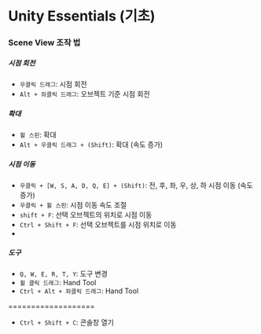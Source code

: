 # Unity Essentials (기초)

### Scene View 조작 법

##### 시점 회전
- `우클릭 드래그`: 시점 회전
- `Alt + 좌클릭 드래그`: 오브젝트 기준 시점 회전

##### 확대
- `휠 스핀`: 확대
- `Alt + 우클릭 드래그 + (Shift)`: 확대 (속도 증가)

##### 시점 이동
- `우클릭 + [W, S, A, D, Q, E] + (Shift)`: 전, 후, 좌, 우, 상, 하 시점 이동 (속도 증가)
- `우클릭 + 휠 스핀`: 시점 이동 속도 조절
- `shift + F`: 선택 오브젝트의 위치로 시점 이동
- `Ctrl + Shift + F`: 선택 오브젝트를 시점 위치로 이동
- 
##### 도구
- `Q, W, E, R, T, Y`: 도구 변경
- `휠 클릭 드래그`: Hand Tool
- `Ctrl + Alt + 좌클릭 드래그`: Hand Tool
 
===================

- `Ctrl + Shift + C`: 콘솔창 열기
